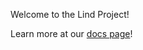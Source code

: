 Welcome to the Lind Project!

Learn more at our [docs page](https://github.com/Lind-Project/lind-docs)!
